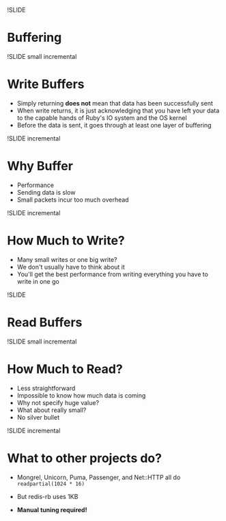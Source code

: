 !SLIDE

# Buffering

!SLIDE small incremental

# Write Buffers

  * Simply returning **does not** mean that data has been successfully sent
  * When write returns, it is just acknowledging that you have left your data to the capable hands of Ruby's IO system and the OS kernel
  * Before the data is sent, it goes through at least one layer of buffering

!SLIDE incremental

# Why Buffer

  * Performance
  * Sending data is slow
  * Small packets incur too much overhead

!SLIDE incremental

# How Much to Write?

  * Many small writes or one big write?
  * We don't usually have to think about it
  * You'll get the best performance from writing everything you have to write in one go

!SLIDE

# Read Buffers

!SLIDE small incremental

# How Much to Read?

  * Less straightforward
  * Impossible to know how much data is coming
  * Why not specify huge value?
  * What about really small?
  * No silver bullet

!SLIDE incremental

# What to other projects do?

  * Mongrel, Unicorn, Puma, Passenger, and Net::HTTP all do `readpartial(1024 * 16)`

  * But redis-rb uses 1KB
  * **Manual tuning required!**
